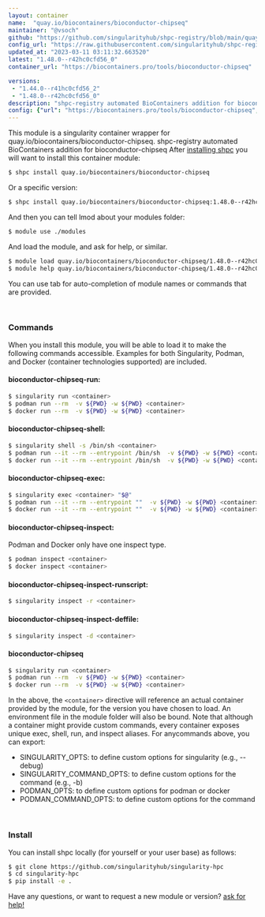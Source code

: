 ```yaml
---
layout: container
name:  "quay.io/biocontainers/bioconductor-chipseq"
maintainer: "@vsoch"
github: "https://github.com/singularityhub/shpc-registry/blob/main/quay.io/biocontainers/bioconductor-chipseq/container.yaml"
config_url: "https://raw.githubusercontent.com/singularityhub/shpc-registry/main/quay.io/biocontainers/bioconductor-chipseq/container.yaml"
updated_at: "2023-03-11 03:11:32.663520"
latest: "1.48.0--r42hc0cfd56_0"
container_url: "https://biocontainers.pro/tools/bioconductor-chipseq"

versions:
 - "1.44.0--r41hc0cfd56_2"
 - "1.48.0--r42hc0cfd56_0"
description: "shpc-registry automated BioContainers addition for bioconductor-chipseq"
config: {"url": "https://biocontainers.pro/tools/bioconductor-chipseq", "maintainer": "@vsoch", "description": "shpc-registry automated BioContainers addition for bioconductor-chipseq", "latest": {"1.48.0--r42hc0cfd56_0": "sha256:f878092225bbbfa38b02e51c9eae1b92e1c3759a90ab6ec26f00b0d5d722786c"}, "tags": {"1.44.0--r41hc0cfd56_2": "sha256:46557c6760698a5ec2655a4d39af68972b37a9fcf4b60839403a6cf97ff9b0fb", "1.48.0--r42hc0cfd56_0": "sha256:f878092225bbbfa38b02e51c9eae1b92e1c3759a90ab6ec26f00b0d5d722786c"}, "docker": "quay.io/biocontainers/bioconductor-chipseq"}
---
```


This module is a singularity container wrapper for quay.io/biocontainers/bioconductor-chipseq.
shpc-registry automated BioContainers addition for bioconductor-chipseq
After [installing shpc](#install) you will want to install this container module:


```bash
$ shpc install quay.io/biocontainers/bioconductor-chipseq
```

Or a specific version:

```bash
$ shpc install quay.io/biocontainers/bioconductor-chipseq:1.48.0--r42hc0cfd56_0
```

And then you can tell lmod about your modules folder:

```bash
$ module use ./modules
```

And load the module, and ask for help, or similar.

```bash
$ module load quay.io/biocontainers/bioconductor-chipseq/1.48.0--r42hc0cfd56_0
$ module help quay.io/biocontainers/bioconductor-chipseq/1.48.0--r42hc0cfd56_0
```

You can use tab for auto-completion of module names or commands that are provided.

<br>

### Commands

When you install this module, you will be able to load it to make the following commands accessible.
Examples for both Singularity, Podman, and Docker (container technologies supported) are included.

#### bioconductor-chipseq-run:

```bash
$ singularity run <container>
$ podman run --rm  -v ${PWD} -w ${PWD} <container>
$ docker run --rm  -v ${PWD} -w ${PWD} <container>
```

#### bioconductor-chipseq-shell:

```bash
$ singularity shell -s /bin/sh <container>
$ podman run --it --rm --entrypoint /bin/sh  -v ${PWD} -w ${PWD} <container>
$ docker run --it --rm --entrypoint /bin/sh  -v ${PWD} -w ${PWD} <container>
```

#### bioconductor-chipseq-exec:

```bash
$ singularity exec <container> "$@"
$ podman run --it --rm --entrypoint ""  -v ${PWD} -w ${PWD} <container> "$@"
$ docker run --it --rm --entrypoint ""  -v ${PWD} -w ${PWD} <container> "$@"
```

#### bioconductor-chipseq-inspect:

Podman and Docker only have one inspect type.

```bash
$ podman inspect <container>
$ docker inspect <container>
```

#### bioconductor-chipseq-inspect-runscript:

```bash
$ singularity inspect -r <container>
```

#### bioconductor-chipseq-inspect-deffile:

```bash
$ singularity inspect -d <container>
```



#### bioconductor-chipseq

```bash
$ singularity run <container>
$ podman run --rm  -v ${PWD} -w ${PWD} <container>
$ docker run --rm  -v ${PWD} -w ${PWD} <container>
```


In the above, the `<container>` directive will reference an actual container provided
by the module, for the version you have chosen to load. An environment file in the
module folder will also be bound. Note that although a container
might provide custom commands, every container exposes unique exec, shell, run, and
inspect aliases. For anycommands above, you can export:

 - SINGULARITY_OPTS: to define custom options for singularity (e.g., --debug)
 - SINGULARITY_COMMAND_OPTS: to define custom options for the command (e.g., -b)
 - PODMAN_OPTS: to define custom options for podman or docker
 - PODMAN_COMMAND_OPTS: to define custom options for the command

<br>

### Install

You can install shpc locally (for yourself or your user base) as follows:

```bash
$ git clone https://github.com/singularityhub/singularity-hpc
$ cd singularity-hpc
$ pip install -e .
```

Have any questions, or want to request a new module or version? [ask for help!](https://github.com/singularityhub/singularity-hpc/issues)
